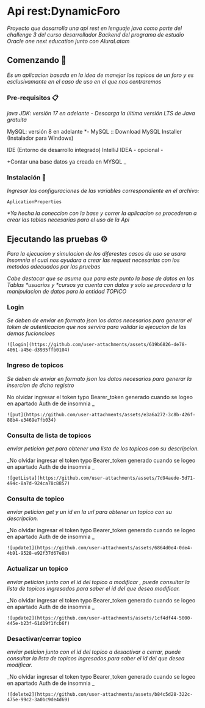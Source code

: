 # Api rest:DynamicForo


_Proyecto que dasarrolla una api rest en lenguaje java como parte del challenge 3 del curso desarrollador Backend del programa de estudio Oracle one next education junto con AluraLatam_

## Comenzando 🚀

_Es un aplicacion basada en la idea de manejar los topicos de un foro y es esclusivamante en el caso de uso en el que nos centraremos_


### Pre-requisitos 📋

_java JDK: versión 17 en adelante - 
Descarga la última versión LTS de Java gratuita_

MySQL: versión 8 en adelante *- MySQL :: Download MySQL Installer (Instalador para Windows)

IDE (Entorno de desarrollo integrado) IntelliJ IDEA - opcional -


+Contar una base datos ya creada en  MYSQL _



### Instalación 🔧
_Ingresar las configuraciones de las variables correspondiente en el archivo:_
```
AplicationProperties
```
_*Ya hecha la coneccion con la base y correr la aplicacion se procederan a crear las tablas necesarias para el uso de la Api_


## Ejecutando las pruebas ⚙️

_Para la ejecucion y simulacion de los diferestes casos de uso se usara Insomnia el cual nos ayudara a crear las request necesarias con los metodos adecuados par las pruebas_

_Cabe destacar que se asume que para este punto la base de datos en las Tablas *usuarios y *cursos ya cuenta con datos y solo se procedera a la manipulacion de datos para la entidad TOPICO_

### Login

_Se deben de enviar en formato json los datos necesarios para generar el token de autenticacion que nos servira para validar la ejecucion de las demas fucioncioes_

```
![login](https://github.com/user-attachments/assets/619b6826-de78-4061-a45e-d3935ffb0104)

```
### Ingreso de topicos
_Se deben de enviar en formato json los datos necesarios para generar la insercion de dicho registro_

No olvidar ingresar el token typo Bearer_token generado cuando se logeo en apartado Auth de de insomnia _
```
![put](https://github.com/user-attachments/assets/e3a6a272-3c8b-426f-88b4-e3469e7fb034)

```
### Consulta de lista de topicos
_enviar peticion get para obtener una lista de los topicos con su descripcion._

_No olvidar ingresar el token typo Bearer_token generado cuando se logeo en apartado Auth de de insomnia _
```
![getLista](https://github.com/user-attachments/assets/7d94aede-5d71-494c-8a7d-924ca78c8857)

```
### Consulta de topico
_enviar peticion get  y un id en la url para obtener un topico con su descripcion._

_No olvidar ingresar el token typo Bearer_token generado cuando se logeo en apartado Auth de de insomnia _
```
![update1](https://github.com/user-attachments/assets/6864d0e4-0de4-4b91-9528-e92f37d67e8b)

```

### Actualizar un topico
_enviar peticion junto con el id del topico a modificar , puede consultar la lista de topicos ingresados para saber el id del que desea modificar._

_No olvidar ingresar el token typo Bearer_token generado cuando se logeo en apartado Auth de de insomnia _
```
![update2](https://github.com/user-attachments/assets/1cf4df44-5000-445e-b23f-61d19f1fcb6f)

```
### Desactivar/cerrar topico
_enviar peticion junto con el id del topico a desactivar o cerrar, puede consultar la lista de topicos ingresados para saber el id del que desea modificar._

_No olvidar ingresar el token typo Bearer_token generado cuando se logeo en apartado Auth de de insomnia _
```
![delete2](https://github.com/user-attachments/assets/b84c5d28-322c-475e-99c2-3a0bc9de4d69)

```
